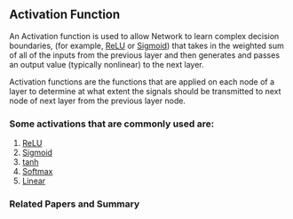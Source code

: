 ## Activation Function

An Activation function is used to allow Network to learn complex decision boundaries, (for example, [ReLU](../R/relu.md) or [Sigmoid](../S/sigmoid.md)) that takes in the weighted sum of all of the inputs from the previous layer and then generates and passes an output value (typically nonlinear) to the next layer.

Activation functions are the functions that are applied on each node of a layer to determine at what extent the signals should be transmitted to next node of next layer from the previous layer node. 

### Some activations that are commonly used are:
1. [ReLU](../R/relu.md)
2. [Sigmoid](../S/sigmoid.md)
3. [tanh](../T/tanh.md)
4. [Softmax](../S/softmax.md)
5. [Linear](../L/linear.md)

### Related Papers and Summary